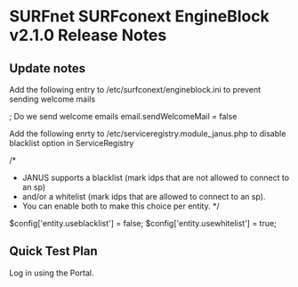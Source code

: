 # SURFnet SURFconext EngineBlock v2.1.0 Release Notes #

Update notes
------------

Add the following entry to /etc/surfconext/engineblock.ini to prevent sending welcome mails

; Do we send welcome emails
email.sendWelcomeMail = false


Add the following enrty to /etc/serviceregistry.module_janus.php to disable blacklist option in ServiceRegistry

/*
* JANUS supports a blacklist (mark idps that are not allowed to connect to an sp)
* and/or a whitelist (mark idps that are allowed to connect to an sp). 
* You can enable both to make this choice per entity.
*/

$config['entity.useblacklist'] = false;
$config['entity.usewhitelist'] = true;





Quick Test Plan
---------------

Log in using the Portal.

